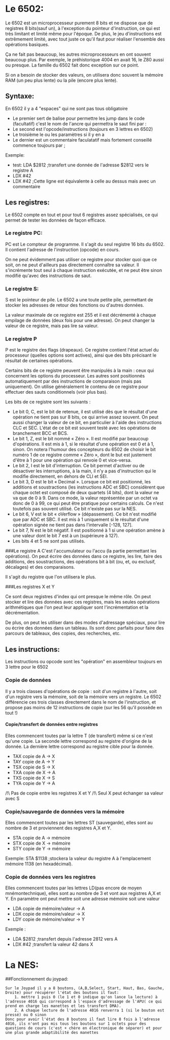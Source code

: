 # Le 6502:
Le 6502 est un microprocesseur purement 8 bits et ne dispose que de registres 8 bits(sauf un), à l'exception du pointeur d'instruction, ce qui est très limitant et limité même pour l'époque. De plus, le jeu d'instructions est extrêmement limité, avec tout juste ce qu'il faut pour réaliser l'ensemble des opérations basiques.

Ça ne fait pas beaucoup, les autres microprocesseurs en ont souvent beaucoup plus. Par exemple, le préhistorique 4004 en avait 16, le Z80 aussi ou presque. La famille du 6502 fait donc exception sur ce point.

Si on a besoin de stocker des valeurs, on utilisera donc souvent la mémoire RAM (un peu plus lente) ou la pile (encore plus lente).

## Syntaxe:

En 6502 il y a 4 "espaces" qui ne sont pas tous obligatoire
* Le premier sert de balise pour permettre les jump dans le code (facultatif) c'est le nom de l'ancre qui permettra le saut fini par :
* Le second est l'opcode/instructions (toujours en 3 lettres en 6502)
* Le troisième le ou les paramètres si il y en a
* Le dernier est un commentaire faculatatif mais fortement conseillé commence toujours par ;

Exemple:

* test: LDA $2812 ;transfert une donnée de l'adresse $2812 vers le registre A
* LDX #42
* LDX #42 ;Cette ligne est équivalente à celle au dessus mais avec un commentaire

## Les registres:
Le 6502 compte en tout et pour tout 6 registres assez spécialisés, ce qui permet de tester les données de façon efficace.
### Le registre PC:
PC est Le compteur de programme. Il s'agit du seul registre 16 bits du 6502. Il contient l'adresse de l'instruction (opcode) en cours.

On ne peut évidemment pas utiliser ce registre pour stocker quoi que ce soit, on ne peut d'ailleurs pas directement connaître sa valeur. Il s'incrémente tout seul à chaque instruction exécutée, et ne peut être sinon modifié qu'avec des instructions de saut.

### Le registre S:
S est le pointeur de pile. Le 6502 a une toute petite pile, permettant de stocker les adresses de retour des fonctions ou d'autres données.

La valeur maximale de ce registre est 255 et il est décrémenté à chaque empilage de données (deux fois pour une adresse). On peut changer la valeur de ce registre, mais pas lire sa valeur.
### Le registre P
P est le registre des flags (drapeaux). Ce registre contient l'état actuel du processeur (quelles options sont actives), ainsi que des bits précisant le résultat de certaines opérations.

Certains bits de ce registre peuvent être manipulés à la main : ceux qui concernent les options du processeur. Les autres sont positionnés automatiquement par des instructions de comparaison (mais pas uniquement). On utilise généralement le contenu de ce registre pour effectuer des sauts conditionnels (voir plus bas).

Les bits de ce registre sont les suivants :

* Le bit 0, C, est le bit de retenue, il est utilisé dès que le résultat d'une opération ne tient pas sur 8 bits, ce qui arrive assez souvent. On peut aussi changer la valeur de ce bit, en particulier à l'aide des instructions CLC et SEC. L'état de ce bit est souvent testé avec les opérations de branchement BCC et BCS.
* Le bit 1, Z, est le bit nommé « Zéro ». Il est modifié par beaucoup d'opérations. Il est mis à 1, si le résultat d'une opération est 0 et à 1, sinon. On notera l'humour des concepteurs du 6502 de choisir le bit numéro 1 de ce registre comme « Zéro », dont le but est justement d'être à 1 pour une opération qui renvoie 0 et vice-versa.
* Le bit 2, I est le bit d'interruption. Ce bit permet d'activer ou de désactiver les interruptions, à la main, il n'y a pas d'instruction qui le modifie directement, en dehors de CLI et SEI.
* Le bit 3, D est le bit « Decimal ». Lorsque ce bit est positionné, les additions et soustractions (les instructions ADC et SBC) considèrent que chaque octet est composé de deux quartets (4 bits), dont la valeur ne va que de 0 à 9. Dans ce mode, la valeur représentée par un octet va donc de 0 à 99, ce qui peut être pratique pour certains calculs. Ce n'est toutefois pas souvent utilisé. Ce bit n'existe pas sur la NES.
* Le bit 6, V est le bit « oVerflow » (dépassement). Ce bit n'est modifié que par ADC et SBC. Il est mis à 1 uniquement si le résultat d'une opération signée ne tient pas dans l'intervalle [-128, 127].
* Le bit 7, N est le bit négatif. Il est positionné à 1 si une opération amène à une valeur dont le bit 7 est à un (supérieure à 127).
* Les bits 4 et 5 ne sont pas utilisés.

###Le registre A
C'est l'accumulateur ou l'accu (la partie permettant les opérations). On peut écrire des données dans ce registre, les lire, faire des additions, des soustractions, des opérations bit à bit (ou, et, ou exclusif, décalages) et des comparaisons.

Il s'agit du registre que l'on utilisera le plus.

###Les registres X et Y


Ce sont deux registres d'index qui ont presque le même rôle. On peut stocker et lire des données avec ces registres, mais les seules opérations arithmétiques que l'on peut leur appliquer sont l'incrémentation et la décrémentation.

De plus, on peut les utiliser dans des modes d'adressage spéciaux, pour lire ou écrire des données dans un tableau. Ils sont donc parfaits pour faire des parcours de tableaux, des copies, des recherches, etc.

## Les instructions:
Les instructions ou opcode sont les "opération" en assembleur toujours en 3 lettre pour le 6502 
### Copie de données
Il y a trois classes d'opérations de copie : soit d'un registre à l'autre, soit d'un registre vers la mémoire, soit de la mémoire vers un registre. Le 6502 différencie ces trois classes directement dans le nom de l'instruction, et propose pas moins de 12 instructions de copie (sur les 56 qu'il possède en tout !)
#### Copie/transfert de données entre registres 
Elles commencent toutes par la lettre T (de transfert) même si ce n'est qu'une copie.
La seconde lettre correspond au registre d'origine de la donnée.
La dernière lettre correspond au registre cible pour la donnée.

* TAX copie de A -> X
* TAY copie de A -> Y
* TSX copie de S -> X
* TXA copie de X -> A
* TXS copie de X -> S
* TYA copie de Y -> A

/!\ Pas de copie entre les registres X et Y
/!\ Seul X peut échanger sa valeur avec S

### Copie/sauvegarde de données vers la mémoire 
Elles commencent toutes par les lettres ST (sauvegarde), elles sont au nombre de 3 et proviennent des registres A,X et Y.
	
* STA copie de A -> mémoire
* STX copie de X -> mémoire
* STY copie de Y -> mémoire
	
Exemple: STA $1138 ;stockera la valeur du registre A à l'emplacement mémoire 1138 (en hexadécimal).

### Copie de données vers les registres
Elles commencent toutes par les lettres LD(pas encore de moyen mnémontechnique), elles sont au nombre de 3 et vont aux registres A,X et Y.
En paramètre ont peut mettre soit une adresse mémoire soit une valeur 

* LDA copie de mémoire/valeur -> A
* LDX copie de mémoire/valeur -> X
* LDY copie de mémoire/valeur -> Y

Exemple :
* LDA $2812 ;transfert depuis l'adresse 2812 vers A
* LDX #42   ;transfert la valeur 42 dans X


# La NES:

##Fonctionnement du joypad:


	Sur le Joypad il y a 8 boutons, (A,B,Select, Start, Haut, Bas, Gauche, Droite) pour récupérer l'état des boutons il faut:
		1. mettre 1 puis 0 (le 1 et 0 indique qu'on lance la lecture) à l'adresse 4016 qui correspond à l'espace d'adressage de l'APU( ce qui prend en charge les manettes et les transfert DMA).
		2. A chaque lecture de l'adresse 4016 renverra 1 (si le bouton est pressé) ou 0 sinon
	Donc pour avoir l'état des 8 boutons il faut lire 8 fois à l'adresse 4016, ils n'ont pas mis tous les boutons sur 1 octets pour des questions de cours (c'est + chère en électronique de séparer) et pour une plus grande adaptibilité des manettes
